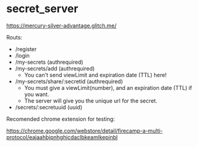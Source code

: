 # secret_server

https://mercury-silver-advantage.glitch.me/

Routs:
  - /register 
  - /login
  - /my-secrets (authrequired)
  - /my-secrets/add (authrequired)
    - You can't send viewLimit and expiration date (TTL) here!
  - /my-secrets/share/:secretid (authrequired)
    - You must give a viewLimit(number), and an expiration date (TTL) if you want.
    - The server will give you the unique url for the secret.
  - /secrets/:secretuuid (uuid)
 
 Recomended chrome extension for testing:
 
 https://chrome.google.com/webstore/detail/firecamp-a-multi-protocol/eajaahbjpnhghjcdaclbkeamlkepinbl
